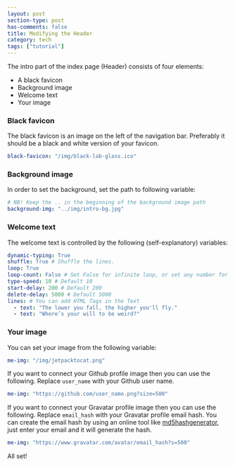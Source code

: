 ```yaml
---
layout: post
section-type: post
has-comments: false
title: Modifying the Header
category: tech
tags: ["tutorial"]
---
```


The intro part of the index page (Header) consists of four elements:

- A black favicon
- Background image
- Welcome text
- Your image

### Black favicon

The black favicon is an image on the left of the navigation bar. Preferably it
should be a black and white version of your favicon.

```yaml
black-favicon: "/img/black-lab-glass.ico"
```

### Background image

In order to set the background, set the path to following variable:

```yaml
# NB! Keep the .. in the beginning of the background image path
background-img: "../img/intro-bg.jpg"
```

### Welcome text

The welcome text is controlled by the following (self-explanatory) variables:

```yaml
dynamic-typing: True
shuffle: True # Shuffle the lines.
loop: True
loop-count: False # Set False for infinite loop, or set any number for finite loop.
type-speed: 10 # Default 10
start-delay: 200 # Default 200
delete-delay: 5000 # Default 5000
lines: # You can add HTML Tags in the Text
  - text: "The lower you fall, the higher you'll fly."
  - text: "Where’s your will to be weird?"
```

### Your image

You can set your image from the following variable:

```yaml
me-img: "/img/jetpacktocat.png"
```

If you want to connect your Github profile image then you can use the following.
Replace `user_name` with your Github user name.

```yaml
me-img: "https://github.com/user_name.png?size=500"
```

If you want to connect your Gravatar profile image then you can use the
following. Replace `email_hash` with your Gravatar profile email hash. You can
create the email hash by using an online tool like
[md5hashgenerator](http://www.md5hashgenerator.com/), just enter your email and
it will generate the hash.

```yaml
me-img: "https://www.gravatar.com/avatar/email_hash?s=500"
```

All set!
